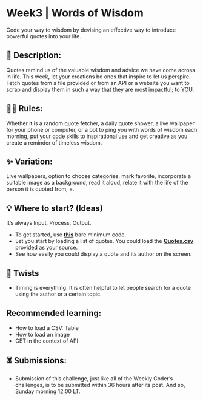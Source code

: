 # Week3 | Words of Wisdom
Code your way to wisdom by devising an effective way to introduce powerful quotes into your life.

## 📃 Description:
Quotes remind us of the valuable wisdom and advice we have come across in life. This week, let your creations be ones that inspire to let us perspire. Fetch quotes from a file provided or from an API or a website you want to scrap and display them in such a way that they are most impactful; to YOU.

## 👩‍⚖️ Rules:
Whether it is a random quote fetcher, a daily quote shower, a live wallpaper for your phone or computer, or a bot to ping you with words of wisdom each morning, put your code skills to inspirational use and get creative as you create a reminder of timeless wisdom.

## ✨ Variation:
Live wallpapers, option to choose categories, mark favorite, incorporate a suitable image as a background, read it aloud, relate it with the life of the person it is quoted from, +.

## 💡 Where to start? (Ideas)
It’s always Input, Process, Output.
- To get started, use **[this](https://github.com/WeeklyCoder/Week3/blob/main/WordsOfWisdom.pde)** bare minimum code.
- Let you start by loading a list of quotes. You could load the **[Quotes.csv](https://github.com/WeeklyCoder/Week3/blob/main/Quotes.csv)** provided as your source.
- See how easily you could display a quote and its author on the screen.

## 🥨 Twists
- Timing is everything. It is often helpful to let people search for a quote using the author or a certain topic.

## Recommended learning:
- How to load a CSV: Table
- How to load an image
- GET in the context of API

## ⏳ Submissions:
- Submission of this challenge, just like all of the Weekly Coder’s challenges, is to be submitted within 36 hours after its post. And so, Sunday morning 12:00 LT.
